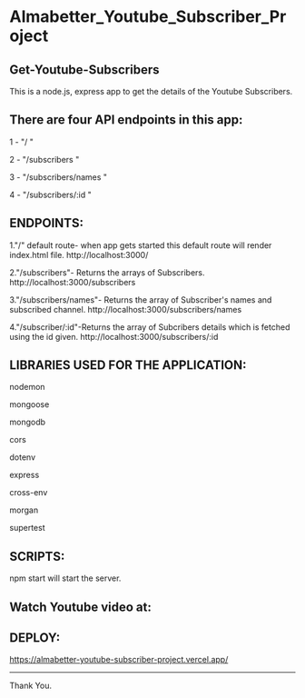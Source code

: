# Almabetter_Youtube_Subscriber_Project

Get-Youtube-Subscribers
-----------------------
This is a node.js, express app to get the details of the Youtube Subscribers.

There are four API endpoints in this app:
-----------------------------------------
1 - "/ "

2 - "/subscribers "

3 - "/subscribers/names "

4 - "/subscribers/:id "


ENDPOINTS:
----------

1."/" default route- when app gets started this default route will render index.html file.
http://localhost:3000/

2."/subscribers"- Returns the arrays of Subscribers.
http://localhost:3000/subscribers

3."/subscribers/names"- Returns the array of Subscriber's names and subscribed channel.
http://localhost:3000/subscribers/names

4."/subscriber/:id"-Returns the array of Subcribers details which is fetched using the id given.
http://localhost:3000/subscribers/:id


LIBRARIES USED FOR THE APPLICATION:
-----------------------------------

nodemon

mongoose

mongodb

cors

dotenv

express

cross-env

morgan

supertest

SCRIPTS:
--------

npm start will start the server.

Watch Youtube video at:
------------------------


DEPLOY:
-------
https://almabetter-youtube-subscriber-project.vercel.app/

-----------------------------------------------------------------------------------------

Thank You.

